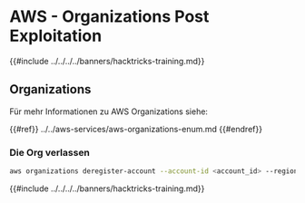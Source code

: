 # AWS - Organizations Post Exploitation

{{#include ../../../../banners/hacktricks-training.md}}

## Organizations

Für mehr Informationen zu AWS Organizations siehe:

{{#ref}}
../../aws-services/aws-organizations-enum.md
{{#endref}}

### Die Org verlassen
```bash
aws organizations deregister-account --account-id <account_id> --region <region>
```
{{#include ../../../../banners/hacktricks-training.md}}
